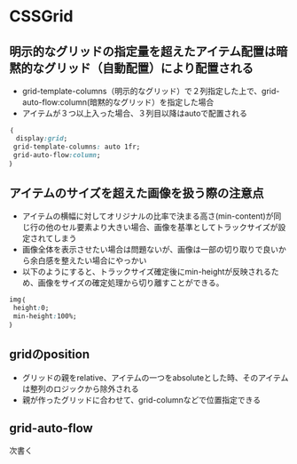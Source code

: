 # CSSGrid
## 明示的なグリッドの指定量を超えたアイテム配置は暗黙的なグリッド（自動配置）により配置される
- grid-template-columns（明示的なグリッド）で２列指定した上で、grid-auto-flow:column(暗黙的なグリッド）を指定した場合
- アイテムが３つ以上入った場合、３列目以降はautoで配置される
```CSS
｛
　display:grid;
 grid-template-columns: auto 1fr;
 grid-auto-flow:column;
｝
```

## アイテムのサイズを超えた画像を扱う際の注意点
- アイテムの横幅に対してオリジナルの比率で決まる高さ(min-content)が同じ行の他のセル要素より大きい場合、画像を基準としてトラックサイズが設定されてしまう
- 画像全体を表示させたい場合は問題ないが、画像は一部の切り取りで良いから余白感を整えたい場合にやっかい
- 以下のようにすると、トラックサイズ確定後にmin-heightが反映されるため、画像をサイズの確定処理から切り離すことができる。
```CSS
img｛
 height:0;
 min-height:100%;
｝
```
## gridのposition
- グリッドの親をrelative、アイテムの一つをabsoluteとした時、そのアイテムは整列のロジックから除外される
- 親が作ったグリッドに合わせて、grid-columnなどで位置指定できる

## grid-auto-flow
次書く
